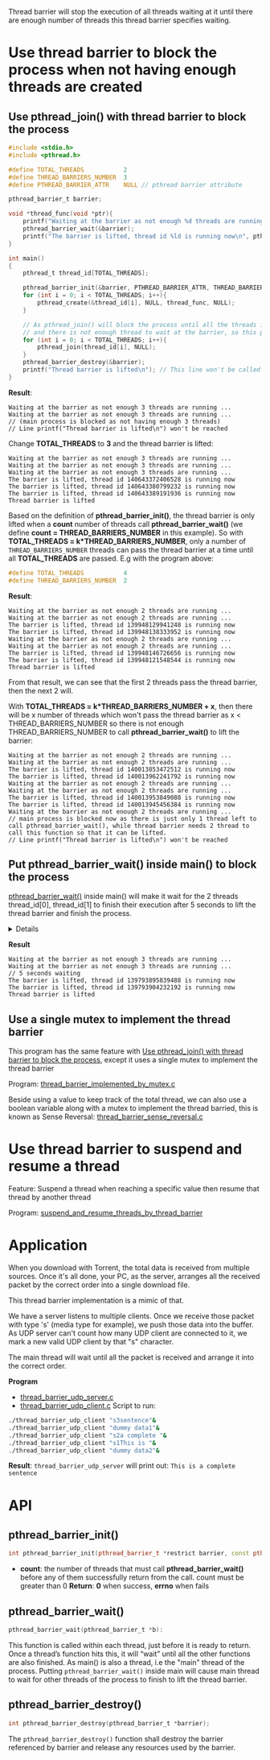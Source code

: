 Thread barrier will stop the execution of all threads waiting at it until there are enough number of threads this thread barrier specifies waiting.
# Use thread barrier to block the process when not having enough threads are created
## Use pthread_join() with thread barrier to block the process
```c
#include <stdio.h>
#include <pthread.h>

#define TOTAL_THREADS           2
#define THREAD_BARRIERS_NUMBER  3
#define PTHREAD_BARRIER_ATTR    NULL // pthread barrier attribute

pthread_barrier_t barrier;

void *thread_func(void *ptr){
    printf("Waiting at the barrier as not enough %d threads are running ...\n", THREAD_BARRIERS_NUMBER);
    pthread_barrier_wait(&barrier);
    printf("The barrier is lifted, thread id %ld is running now\n", pthread_self());
}

int main()
{  
	pthread_t thread_id[TOTAL_THREADS];

    pthread_barrier_init(&barrier, PTHREAD_BARRIER_ATTR, THREAD_BARRIERS_NUMBER);
    for (int i = 0; i < TOTAL_THREADS; i++){
        pthread_create(&thread_id[i], NULL, thread_func, NULL);
    }

    // As pthread_join() will block the process until all the threads it specifed are finished, 
    // and there is not enough thread to wait at the barrier, so this process is blocked
    for (int i = 0; i < TOTAL_THREADS; i++){
        pthread_join(thread_id[i], NULL);
    }
    pthread_barrier_destroy(&barrier);
    printf("Thread barrier is lifted\n"); // This line won't be called as TOTAL_THREADS < THREAD_BARRIERS_NUMBER
}
```
**Result**:
```
Waiting at the barrier as not enough 3 threads are running ...
Waiting at the barrier as not enough 3 threads are running ...
// (main process is blocked as not having enough 3 threads)
// Line printf("Thread barrier is lifted\n") won't be reached
```
Change **TOTAL_THREADS** to **3** and the thread barrier is lifted:
```
Waiting at the barrier as not enough 3 threads are running ...
Waiting at the barrier as not enough 3 threads are running ...
Waiting at the barrier as not enough 3 threads are running ...
The barrier is lifted, thread id 140643372406528 is running now
The barrier is lifted, thread id 140643380799232 is running now
The barrier is lifted, thread id 140643389191936 is running now
Thread barrier is lifted
```
Based on the definition of **pthread_barrier_init()**, the thread barrier is only lifted when a **count** number of threads call **pthread_barrier_wait()** (we define **count = THREAD_BARRIERS_NUMBER** in this example). So with **TOTAL_THREADS = k*THREAD_BARRIERS_NUMBER**, only a number of ``THREAD_BARRIERS_NUMBER`` threads can pass the thread barrier at a time until all **TOTAL_THREADS** are passed. E.g with the program above:
```c
#define TOTAL_THREADS           4
#define THREAD_BARRIERS_NUMBER  2
```
**Result**:
```
Waiting at the barrier as not enough 2 threads are running ...
Waiting at the barrier as not enough 2 threads are running ...
The barrier is lifted, thread id 139948129941248 is running now
The barrier is lifted, thread id 139948138333952 is running now
Waiting at the barrier as not enough 2 threads are running ...
Waiting at the barrier as not enough 2 threads are running ...
The barrier is lifted, thread id 139948146726656 is running now
The barrier is lifted, thread id 139948121548544 is running now
Thread barrier is lifted
```
From that result, we can see that the first 2 threads pass the thread barrier, then the next 2 will.

With **TOTAL_THREADS = k*THREAD_BARRIERS_NUMBER + x**, then there will be x number of threads which won't pass the thread barrier as x < THREAD_BARRIERS_NUMBER so there is not enough THREAD_BARRIERS_NUMBER to call **pthread_barrier_wait()** to lift the barrier:

```
Waiting at the barrier as not enough 2 threads are running ...
Waiting at the barrier as not enough 2 threads are running ...
The barrier is lifted, thread id 140013853472512 is running now
The barrier is lifted, thread id 140013962241792 is running now
Waiting at the barrier as not enough 2 threads are running ...
Waiting at the barrier as not enough 2 threads are running ...
The barrier is lifted, thread id 140013953849088 is running now
The barrier is lifted, thread id 140013945456384 is running now
Waiting at the barrier as not enough 2 threads are running ...
// main process is blocked now as there is just only 1 thread left to call pthread_barrier_wait(), while thread barrier needs 2 thread to call this function so that it can be lifted.
// Line printf("Thread barrier is lifted\n") won't be reached
```
## Put pthread_barrier_wait() inside main() to block the process
[pthread_barrier_wait()](#pthread_barrier_wait) inside main() will make it wait for the 2 threads thread_id[0], thread_id[1] to finish their execution after 5 seconds to lift the thread barrier and finish the process.

<details>
	
```c
#define TOTAL_THREADS           2
#define THREAD_BARRIERS_NUMBER  3
#define PTHREAD_BARRIER_ATTR    NULL // pthread barrier attribute

pthread_barrier_t barrier;

void *thread_func(void *ptr){
    printf("Waiting at the barrier as not enough %d threads are running ...\n", THREAD_BARRIERS_NUMBER);
	sleep(5);
    pthread_barrier_wait(&barrier);
    printf("The barrier is lifted, thread id %ld is running now\n", pthread_self());
}

int main()
{  
	pthread_t thread_id[TOTAL_THREADS];

    pthread_barrier_init(&barrier, PTHREAD_BARRIER_ATTR, THREAD_BARRIERS_NUMBER);
    for (int i = 0; i < TOTAL_THREADS; i++){
        pthread_create(&thread_id[i], NULL, thread_func, NULL);
    }

	pthread_barrier_wait(&barrier);

    printf("Thread barrier is lifted\n");
	pthread_barrier_destroy(&barrier);
}
```
</details>

**Result**
```
Waiting at the barrier as not enough 3 threads are running ...
Waiting at the barrier as not enough 3 threads are running ...
// 5 seconds waiting
The barrier is lifted, thread id 139793895839488 is running now
The barrier is lifted, thread id 139793904232192 is running now
Thread barrier is lifted
```
## Use a single mutex to implement the thread barrier
This program has the same feature with [Use pthread_join() with thread barrier to block the process](#use-pthread_join-with-thread-barrier-to-block-the-process), except it uses a single mutex to implement the thread barrier

Program: [thread_barrier_implemented_by_mutex.c](../src/thread_barrier_implemented_by_mutex.c)

Beside using a value to keep track of the total thread, we can also use a boolean variable along with a mutex to implement the thread barried, this is known as Sense Reversal: [thread_barrier_sense_reversal.c](../src/thread_barrier_sense_reversal)

# Use thread barrier to suspend and resume a thread
Feature: Suspend a thread when reaching a specific value then resume that thread by another thread

Program: [suspend_and_resume_threads_by_thread_barrier](https://github.com/TranPhucVinh/C/blob/master/Physical%20layer/Thread/src/suspend_and_resume_threads_by_thread_barrier.c)

# Application

When you download with Torrent, the total data is received from multiple sources. Once it's all done, your PC, as the server, arranges all the received packet by the correct order into a single download file.

This thread barrier implementation is a mimic of that.

We have a server listens to multiple clients. Once we receive those packet with type 's' (media type for example), we push those data into the buffer. As UDP server can't count how many UDP client are connected to it, we mark a new valid UDP client by that "s" character.

The main thread will wait until all the packet is received and arrange it into the correct order.

**Program**
* [thread_barrier_udp_server.c](https://github.com/TranPhucVinh/C/blob/master/Physical%20layer/Thread/src/thread_barrier_udp_server.c)
* [thread_barrier_udp_client.c](https://github.com/TranPhucVinh/C/blob/master/Physical%20layer/Thread/src/thread_barrier_udp_client.c)
Script to run:

```sh
./thread_barrier_udp_client "s3sentence"&
./thread_barrier_udp_client "dummy data1"&
./thread_barrier_udp_client "s2a complete "&
./thread_barrier_udp_client "s1This is "&
./thread_barrier_udp_client "dummy data2"&
```
**Result**: ``thread_barrier_udp_server`` will print out: ``This is a complete sentence``
# API
## pthread_barrier_init()
```cpp
int pthread_barrier_init(pthread_barrier_t *restrict barrier, const pthread_barrierattr_t *restrict attr, unsigned count);
```
* **count**: the number of threads that must call **pthread_barrier_wait()** before any of them successfully return from the call. count must be greater than 0
**Return**: **0** when success, **errno** when fails
## pthread_barrier_wait()
```c
pthread_barrier_wait(pthread_barrier_t *b):
```
This function is called within each thread, just before it is ready to return. Once a thread’s function hits this, it will “wait” until all the other functions are also finished. As main() is also a thread, i.e the "main" thread of the process. Putting ``pthread_barrier_wait()`` inside main will cause main thread to wait for other threads of the process to finish to lift the thread barrier.
## pthread_barrier_destroy()
```c
int pthread_barrier_destroy(pthread_barrier_t *barrier);
```
The ``pthread_barrier_destroy()`` function shall destroy the barrier referenced by barrier and release any resources used by the barrier.
